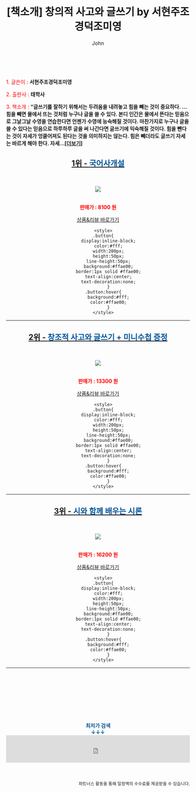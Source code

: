 ﻿---
layout: post
title:  "[책소개] 창의적 사고와 글쓰기 by 서현주조경덕조미영"
author: John
categories: [ 도서 ]
tags: [ 창의적 사고와 글쓰기 pdf, 창의적 사고와 글쓰기, 창의적 사고와 글쓰기 책, 창의적 사고와 글쓰기 내용, 숭실대 창의적 사고와 글쓰기 ]
image: https://search1.kakaocdn.net/thumb/R120x174.q85/?fname=http%3A%2F%2Ft1.daumcdn.net%2Flbook%2Fimage%2F5460421%3Ftimestamp%3D20220410081441 
description: "[책소개] 창의적 사고와 글쓰기 by 서현주조경덕조미영"
toc: true
toc_sticky: true
---

<br>
<p>
<font color='#ff0000'>1. 글쓴이 : </font><b>서현주조경덕조미영</b>
<p>
<font color='#ff0000'>2. 출판사 : </font><b>태학사</b>
<p>
<font color='#ff0000'>3. 책소개 : </font><b>“글쓰기를 잘하기 위해서는 두려움을 내려놓고 힘을 빼는 것이 중요하다. … 힘을 빼면 물에서 뜨는 것처럼 누구나 글을 쓸 수 있다. 본디 인간은 물에서 뜬다는 믿음으로 그날그날 수영을 연습한다면 언젠가 수영에 능숙해질 것이다. 마찬가지로 누구나 글을 쓸 수 있다는 믿음으로 하루하루 글을 써 나간다면 글쓰기에 익숙해질 것이다. 힘을 뺀다는 것이 자세가 엉클어져도 된다는 것을 의미하지는 않는다. 힘은 빼더라도 글쓰기 자세는 바르게 해야 한다. 자세...<a href="https://link.coupang.com/re/AFFSDP?lptag=AF7307611&pageKey=3867328&itemId=18947781&vendorItemId=3027787030&traceid=V0-153-1450fa15764ab373&requestid=20230312063016532624931" target="_blank">[더보기]</a></b>
<p>
    
<center><h2><a href="https://link.coupang.com/re/AFFSDP?lptag=AF7307611&pageKey=3867328&itemId=18947781&vendorItemId=3027787030&traceid=V0-153-1450fa15764ab373&requestid=20230312063016532624931" target="_blank"><b>1위 - <font color='#01579B'>국어사개설</font></b></a></h2><br>

<a href="https://link.coupang.com/re/AFFSDP?lptag=AF7307611&pageKey=3867328&itemId=18947781&vendorItemId=3027787030&traceid=V0-153-1450fa15764ab373&requestid=20230312063016532624931" target="_blank"><img src="https://static.coupangcdn.com/image/vendor_inventory/e4e3/1b7334d4459a6dfa201a9b433e87ea6946d810bbaa323f2ba896bdd79b31.png"></a><br><br>

<b><font color='#ff0000'>판매가 : 8100 원</font></b><br>

<a href="https://link.coupang.com/re/AFFSDP?lptag=AF7307611&pageKey=3867328&itemId=18947781&vendorItemId=3027787030&traceid=V0-153-1450fa15764ab373&requestid=20230312063016532624931" target="_blank" class="button">상품&리뷰 바로가기</a><p>

        <style>
        .button{
            display:inline-block;
            color:#fff;
            width:200px;
            height:50px;
            line-height:50px;
            background:#ffae00;
            border:1px solid #ffae00;
            text-align:center;
            text-decoration:none;
            }
        .button:hover{
            background:#fff;
            color:#ffae00;
            }
        </style>

<hr>

<center><h2><a href="https://link.coupang.com/re/AFFSDP?lptag=AF7307611&pageKey=7170773211&itemId=18064880863&vendorItemId=85218473314&traceid=V0-153-b6a258155ae64b2e&requestid=20230312063016532624931" target="_blank"><b>2위 - <font color='#01579B'>창조적 사고와 글쓰기 + 미니수첩 증정</font></b></a></h2><br>

<a href="https://link.coupang.com/re/AFFSDP?lptag=AF7307611&pageKey=7170773211&itemId=18064880863&vendorItemId=85218473314&traceid=V0-153-b6a258155ae64b2e&requestid=20230312063016532624931" target="_blank"><img src="https://static.coupangcdn.com/image/vendor_inventory/30e7/851b1dee1a9991fbce5a9cd3122bcbabbf5b39f9816370d5a2ac4ad31068.png"></a><br><br>

<b><font color='#ff0000'>판매가 : 13300 원</font></b><br>

<a href="https://link.coupang.com/re/AFFSDP?lptag=AF7307611&pageKey=7170773211&itemId=18064880863&vendorItemId=85218473314&traceid=V0-153-b6a258155ae64b2e&requestid=20230312063016532624931" target="_blank" class="button">상품&리뷰 바로가기</a><p>

        <style>
        .button{
            display:inline-block;
            color:#fff;
            width:200px;
            height:50px;
            line-height:50px;
            background:#ffae00;
            border:1px solid #ffae00;
            text-align:center;
            text-decoration:none;
            }
        .button:hover{
            background:#fff;
            color:#ffae00;
            }
        </style>

<hr>

<center><h2><a href="https://link.coupang.com/re/AFFSDP?lptag=AF7307611&pageKey=2281593313&itemId=3918577349&vendorItemId=71680502702&traceid=V0-153-e573dcd85a885ca9&requestid=20230312063016532624931" target="_blank"><b>3위 - <font color='#01579B'>시와 함께 배우는 시론</font></b></a></h2><br>

<a href="https://link.coupang.com/re/AFFSDP?lptag=AF7307611&pageKey=2281593313&itemId=3918577349&vendorItemId=71680502702&traceid=V0-153-e573dcd85a885ca9&requestid=20230312063016532624931" target="_blank"><img src="https://static.coupangcdn.com/image/vendor_inventory/fa49/42252837f048de7d89696a1d59c70b2fd98d48df9b66cc6d93a38ad353de.jpg"></a><br><br>

<b><font color='#ff0000'>판매가 : 16200 원</font></b><br>

<a href="https://link.coupang.com/re/AFFSDP?lptag=AF7307611&pageKey=2281593313&itemId=3918577349&vendorItemId=71680502702&traceid=V0-153-e573dcd85a885ca9&requestid=20230312063016532624931" target="_blank" class="button">상품&리뷰 바로가기</a><p>

        <style>
        .button{
            display:inline-block;
            color:#fff;
            width:200px;
            height:50px;
            line-height:50px;
            background:#ffae00;
            border:1px solid #ffae00;
            text-align:center;
            text-decoration:none;
            }
        .button:hover{
            background:#fff;
            color:#ffae00;
            }
        </style>

<hr>

<br><br><br><br><br><br><br>
<center><b><font color='#01579B' size='medium'>최저가 검색<br>
↓↓↓</font></b></center>
<center><iframe src="https://coupa.ng/b1Tbjx" width="100%" height="75" frameborder="0" scrolling="no" referrerpolicy="unsafe-url"></iframe></center>
<br><br>
<p>
<small>
    <div align="right">파트너스 활동을 통해 일정액의 수수료를 제공받을 수 있습니다.</div>
</small>
</p>
